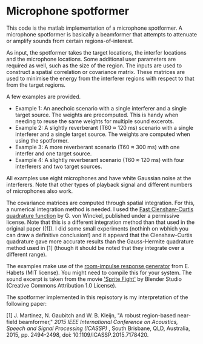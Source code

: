 # Microphone spotformer
This code is the matlab implementation of a microphone spotformer. A microphone spotformer is basically a beamformer that attempts to attenuate or amplify sounds from certain regions-of-interest.

As input, the spotformer takes the target locations, the interfer locations and the microphone locations. Some additional user parameters are required as well, such as the size of the region. 
The inputs are used to construct a spatial correlation or covariance matrix. These matrices are used to minimise the energy from the interferer regions with respect to that from the target regions. 

A few examples are provided. 
- Example 1: An anechoic scenario with a single interferer and a single target source. The weights are precomputed. This is handy when needing to reuse the same weights for multiple sound excerots.
- Example 2: A slightly reverberant (T60 $\approx$ 120 ms)  scenario with a single interferer and a single target source. The weights are computed when using the spotformer. 
- Example 3: A more reverberant scenario (T60 $\approx$ 300 ms) with one interfer and one target source.
- Example 4: A slightly reverberant scenario (T60 $\approx$ 120 ms) with four interferers and two target sources.

All examples use eight microphones and have white Gaussian noise at the interferers. Note that other types of playback signal and different numbers of microphones also work. 

The covariance matrices are computed through spatial integration. For this, a numerical integration method is needed. I used the [Fast Clenshaw-Curtis quadrature function](https://nl.mathworks.com/matlabcentral/fileexchange/6911-fast-clenshaw-curtis-quadrature) by G. von Winckel, published under a permissive license. Note that this is a different integration method than that used in the original paper ([1]). I did some small experiments (nothinh on wbhich you can draw a definitive conclusion!) and it appeard that the Clenshaw-Curtis quadrature gave more accurate results than the Gauss-Hermite quadrature method used in [1] (though it should be noted that they integrate over a different range). 

The examples make use of the [room-impulse response generator](https://www.audiolabs-erlangen.de/fau/professor/habets/software/rir-generator) from E. Habets (MIT license). You might need to compile this for your system.
The sound excerpt is taken from the movie ['Sprite Fight'](https://studio.blender.org/films/sprite-fright/) by Blender Studio (Creative Commons Attribution 1.0 License). 

The spotformer implemented in this repisotory is my interpretation of the following paper:

[1] J. Martinez, N. Gaubitch and W. B. Kleijn, "A robust region-based near-field beamformer," <em> 2015 IEEE International Conference on Acoustics, Speech and Signal Processing (ICASSP) </em>, South Brisbane, QLD, Australia, 2015, pp. 2494-2498, doi: 10.1109/ICASSP.2015.7178420.


 
